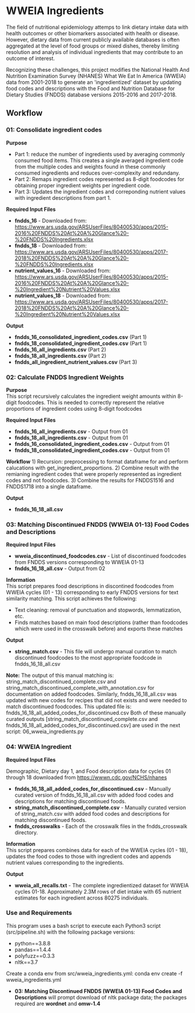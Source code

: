 # WWEIA Ingredients

The field of nutritional epidemiology attemps to link dietary intake data with health outcomes or other biomarkers associated with health or disease. However, dietary data from current publicly available databases is often aggregated at the level of food groups or mixed dishes, thereby limiting resolution and analysis of individual ingredients that may contribute to an outcome of interest. 

Recognizing these challenges, this project modifies the National Health And Nutrition Examination Survey (NHANES) What We Eat In America (WWEIA) data from 2001-2018 to generate an 'ingredientized' dataset by updating food codes and descriptions with the Food and Nutrition Database for Dietary Studies (FNDDS) database versions 2015-2016 and 2017-2018.

## Workflow

### 01: Consolidate ingredient codes
 
__Purpose__  
- Part 1: reduce the number of ingredients used by averaging commonly consumed food items. This creates a single averaged ingredient code from the multiple codes and weights found in these commonly consumed ingredients and reduces over-complexity and redundany.
- Part 2: Remaps ingredient codes represented as 8-digit foodcodes for obtaining proper ingredient weights per ingredient code.
- Part 3: Updates the ingredient codes and correponding nutrient values with ingredient descriptions from part 1. 

__Required Input Files__

  - **fndds_16** - Downloaded from: https://www.ars.usda.gov/ARSUserFiles/80400530/apps/2015-2016%20FNDDS%20At%20A%20Glance%20-%20FNDDS%20Ingredients.xlsx
  - **fndds_18** - Downloaded from: https://www.ars.usda.gov/ARSUserFiles/80400530/apps/2017-2018%20FNDDS%20At%20A%20Glance%20-%20FNDDS%20Ingredients.xlsx
  - **nutrient_values_16** - Downloaded from: https://www.ars.usda.gov/ARSUserFiles/80400530/apps/2015-2016%20FNDDS%20At%20A%20Glance%20-%20Ingredient%20Nutrient%20Values.xlsx
  - **nutrient_values_18** - Downloaded from: https://www.ars.usda.gov/ARSUserFiles/80400530/apps/2017-2018%20FNDDS%20At%20A%20Glance%20-%20Ingredient%20Nutrient%20Values.xlsx

__Output__
- **fndds_16_consolidated_ingredient_codes.csv** (Part 1)
- **fndds_18_consolidated_ingredient_codes.csv** (Part 1)
- **fndds_16_all_ingredients.csv** (Part 2)
- **fndds_18_all_ingredients.csv** (Part 2)
- **fndds_all_ingredient_nutrient_values.csv** (Part 3)

### 02: Calculate FNDDS Ingredient Weights

__Purpose__  
This script recursively calculates the ingredient weight amounts within 8-digit foodcodes. This is needed to correctly represent the relative proportions of ingredient codes using 8-digit foodcodes

__Required Input Files__

  - **fndds_16_all_ingredients.csv** - Output from 01
  - **fndds_18_all_ingredients.csv** - Output from 01
  - **fndds_16_consolidated_ingredient_codes.csv** - Output from 01
  - **fndds_18_consolidated_ingredient_codes.csv** - Output from 01

__Workflow__
    1) Recursion: preprocessing to format dataframe for and perform calucations with get_ingredient_proportions.
    2) Combine result with the remianing ingredient codes that were properly represented as ingredient codes and not foodcodes.
    3) Combine the results for FNDDS1516 and FNDDS1718 into a single dataframe.
    
__Output__
  - **fndds_16_18_all.csv**

### 03: Matching Discontinued FNDDS (WWEIA 01-13) Food Codes and Descriptions

__Required Input Files__

  - **wweia_discontinued_foodcodes.csv** - List of discontinued foodcodes from FNDDS versions corresponding to WWEIA 01-13 
  - **fndds_16_18_all.csv** - Output from 02

__Information__  
This script prepares food descriptions in discontined foodcodes from WWEIA cycles (01 - 13) corresponding to early FNDDS versions for text similarity matching. This script achieves the following:
    
- Text cleaning: removal of punctuation and stopwords, lemmatization, etc.
- Finds matches based on main food descriptions (rather than foodcodes which were used in the crosswalk before) and exports these matches
        
__Output__
  - **string_match.csv** - This file will undergo manual curation to match discontinued foodcodes to the most appropriate foodcode in fndds_16_18_all.csv

__Note:__  The output of this manual matching is: string_match_discontinued_complete.csv and string_match_discontinued_complete_with_annotation.csv for documentation on added foodcodes.
Similarly, fndds_16_18_all.csv was updated with new codes for recipes that did not exists and were needed to match discontinued foodcodes. This updated file is: fndds_16_18_all_added_codes_for_discontinued.csv
Both of these manually curated outputs [string_match_discontinued_complete.csv and fndds_16_18_all_added_codes_for_discontinued.csv] are used in the next script: 06_wweia_ingredients.py

### 04: WWEIA Ingredient

__Required Input Files__

Demographic, Dietary day 1, and Food description data for cycles 01 through 18 downloaded from https://wwwn.cdc.gov/NCHS/nhanes

  - **fndds_16_18_all_added_codes_for_discontinued.csv** - Manually curated version of fndds_16_18_all.csv with added food codes and descriptions for matching discontinued foods.
  - **string_match_discontinued_complete.csv** - Manually curated version of string_match.csv with added food codes and descriptions for matching discontinued foods.
  - **fndds_crosswalks** - Each of the crosswalk files in the fndds_crosswalk directory.

__Information__  
This script prepares combines data for each of the WWEIA cycles (01 - 18), updates the food codes to those with ingredient codes and appends nutrient values corresponding to the ingredients.

__Output__
  - **wweia_all_recalls.txt** - The complete ingredientized dataset for WWEIA cycles 01-18. Approximately 2.3M rows of diet intake with 65 nutrient estimates for each ingredient across 80275 individuals.

### Use and Requirements

This program uses a bash script to execute each Python3 script (src/pipeline.sh) with the following package versions:
- python==3.8.8
- pandas==1.4.4
- polyfuzz==0.3.3
- nltk==3.7

Create a conda env from src/wweia_ingredients.yml: conda env create -f wweia_ingredients.yml
- **03: Matching Discontinued FNDDS (WWEIA 01-13) Food Codes and Descriptions** will prompt download of nltk package data; the packages required are **wordnet** and **omw-1.4**
